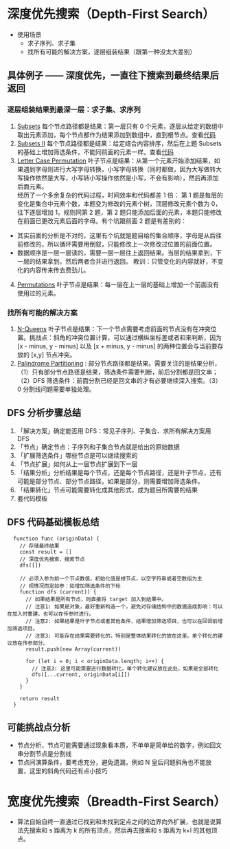 # 深度优先搜索（Depth-First Search）
* 使用场景
  * 求子序列、求子集
  * 找所有可能的解决方案，逐层组装结果（跟第一种没太大差别）

## 具体例子 —— 深度优先，一直往下搜索到最终结果后返回
### 逐层组装结果到最深一层：求子集、求序列
1. [Subsets](https://leetcode.com/problems/subsets/) 每个节点路径都是结果：第一层只有 0 个元素，逐层从给定的数组中取出元素添加，每个节点都作为结果添加到数组中，直到根节点。查看[代码](https://github.com/zhihuibaobao/algorithm-javascript/blob/master/class1-introduce/78Subsets.js)
2. [Subsets II](https://leetcode.com/problems/subsets-ii/) 每个节点路径都是结果：给定结合内容排序，然后在上题 Subsets 的基础上增加筛选条件，不能同前面的元素一样。查看[代码](https://github.com/zhihuibaobao/algorithm-javascript/blob/master/class1-introduce/90Subsets.js)
3. [Letter Case Permutation](https://leetcode.com/problems/letter-case-permutation/) 叶子节点是结果：从第一个元素开始添加结果，如果遇到字母则进行大写字母转换，小写字母转换（同时都做，因为大写做转大写操作依然是大写，小写转小写操作依然是小写，不会有影响），然后再添加后面元素。
<br/>经历了一个多余复杂的代码过程，时间效率和代码都差 1 倍：
第 1 题是每层的变化是集合中元素个数，本题变为修改的元素个树，顶层修改元素个数为 0，往下逐层增加 1。规则同第 2 题，第 2 题只能添加后面的元素，本题只能修改在前面已更改元素后面的字母。有个坑跟前面 2 题是有差别的：
  * 其实前面的分析是不对的，这里有个坑就是题目给的集合顺序，字母是从后往前修改的，所以循环需要用倒叙，只能修改上一次修改过位置的前面位置。
  * 数据顺序是一层一层读的，需要一层一层往上返回结果。当层的结果拿到，下一层的结果拿到，然后两者合并进行返回。
教训：只管变化的内容就好，不变化的内容传来传去费劲儿。

4. [Permutations](https://leetcode.com/problems/permutations/) 叶子节点是结果：每一层在上一层的基础上增加一个前面没有使用过的元素。

### 找所有可能的解决方案
1. [N-Queens](https://leetcode.com/problems/n-queens/) 叶子节点是结果：下一个节点需要考虑前面的节点没有在冲突位置。挑战点：斜角的冲突位置计算，可以通过横纵坐标差或者和来判断，因为 [x - minus, y - minus] 以及 [x + minus, y - minus] 的两种位置会与当前要存放的 [x,y] 节点冲突。
2. [Palindrome Partitioning](https://leetcode.com/problems/palindrome-partitioning/) : 部分节点路径都是结果。需要关注的是结果分析，（1）只有部分节点路径是结果，筛选条件需要判断，前后分割都是回文串；（2）DFS 筛选条件：前面分割已经是回文串的才有必要继续深入搜索。（3）0 分割线问题需要单独处理。

## DFS 分析步骤总结
1. 「解决方案」确定能否用 DFS：常见子序列、子集合、求所有解决方案用 DFS
2. 「节点」确定节点：子序列和子集合节点就是给出的原始数据
3. 「扩展筛选条件」哪些节点是可以继续搜索的
4. 「节点扩展」如何从上一层节点扩展到下一层
5. 「结果分析」分析结果是每个节点，还是每个节点路径，还是叶子节点，还有可能是部分节点、部分节点路径，如果是部分，则需要增加筛选条件。
6. 「结果转化」节点可能需要转化成其他形式，成为题目所需要的结果
7. 套代码模板

## DFS 代码基础模板总结
```
  function func (originData) {
    // 存储最终结果
    const result = []
    // 深度优先搜索，搜索节点
    dfs([])

    // 必须入参为前一个节点数值，初始化值是根节点，以空字符串或者空数组为主
    // 视情况而定如参：如增加筛选条件的下标
    function dfs (current)) {
      // 如果结果是所有节点，则直接将 target 加入到结果中。
      // 注意1: 如果是对象，最好重新构造一个，避免对存储结构中的数据造成影响：可以在加入时重建，也可以在传参时进行。
      // 注意2: 如果结果是叶子节点或者其他条件，结果增加筛选项目，也可以在回调前增加筛选项目。
      // 注意3: 可能存在结果需要转化的，特别是整体结果转化的放在这里。单个转化的建议放在传参部分。
      result.push(new Array(current))

      for (let i = 0; i < originData.length; i++) {
        // 注意3: 这里可能需要进行数据转化，单个转化建议放在此处，如果是全部转化
        dfs([...current, originData[i]])
      }
    }

    return result
  }
```

## 可能挑战点分析
* 节点分析，节点可能需要通过现象看本质，不单单是简单给的数字，例如回文串分割节点是分割线
* 节点间演算条件，要考虑充分，避免遗漏，例如 N 皇后问题斜角也不能放置，这里的斜角代码还有点小技巧

# 宽度优先搜索（Breadth-First Search）
* 算法自始自终一直通过已找到和未找到定点之间的边界向外扩展，也就是说算法先搜索和 s 距离为 k 的所有顶点，然后再去搜索和 s 距离为 k+l 的其他顶点。
